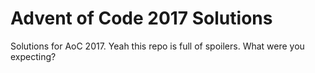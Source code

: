 # Advent of Code 2017 Solutions

Solutions for AoC 2017. Yeah this repo is full of spoilers. What were you expecting?
